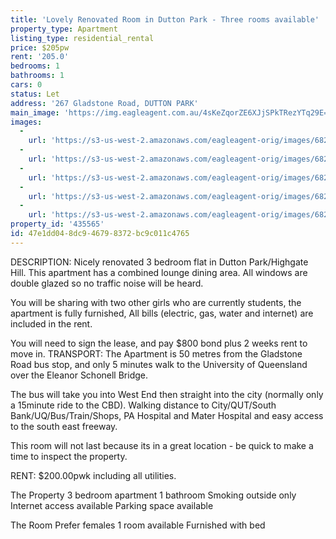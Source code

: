 ```yaml
---
title: 'Lovely Renovated Room in Dutton Park - Three rooms available'
property_type: Apartment
listing_type: residential_rental
price: $205pw
rent: '205.0'
bedrooms: 1
bathrooms: 1
cars: 0
status: Let
address: '267 Gladstone Road, DUTTON PARK'
main_image: 'https://img.eagleagent.com.au/4sKeZqorZE6XJjSPkTRezYTq29E=/1280x854/smart/https://s3-us-west-2.amazonaws.com/eagleagent-orig/images/6825672/413403703-image-M.jpg'
images:
  -
    url: 'https://s3-us-west-2.amazonaws.com/eagleagent-orig/images/6825676/413403703-image-D.jpg'
  -
    url: 'https://s3-us-west-2.amazonaws.com/eagleagent-orig/images/6825675/413403703-image-C.jpg'
  -
    url: 'https://s3-us-west-2.amazonaws.com/eagleagent-orig/images/6825674/413403703-image-B.jpg'
  -
    url: 'https://s3-us-west-2.amazonaws.com/eagleagent-orig/images/6825673/413403703-image-A.jpg'
  -
    url: 'https://s3-us-west-2.amazonaws.com/eagleagent-orig/images/6825672/413403703-image-M.jpg'
property_id: '435565'
id: 47e1dd04-8dc9-4679-8372-bc9c011c4765
---
```

DESCRIPTION: Nicely renovated 3 bedroom flat in Dutton Park/Highgate Hill. This apartment has a combined lounge dining area. All windows are double glazed so no traffic noise will be heard.

You will be sharing with two other girls who are currently students, the apartment is fully furnished, All bills (electric, gas, water and internet) are included in the rent.

You will need to sign the lease, and pay $800 bond plus 2 weeks rent to move in.
TRANSPORT: The Apartment is 50 metres from the Gladstone Road bus stop, and only 5 minutes walk to the University of Queensland over the Eleanor Schonell Bridge.

The bus will take you into West End then straight into the city (normally only a 15minute ride to the CBD). Walking distance to City/QUT/South Bank/UQ/Bus/Train/Shops, PA Hospital and Mater Hospital and easy access to the south east freeway.

This room will not last because its in a great location - be quick to make a time to inspect the property.

RENT: $200.00pwk including all utilities.

The Property
3 bedroom apartment
1 bathroom
Smoking outside only
Internet access available
Parking space available

The Room
Prefer females
1 room available
Furnished with bed